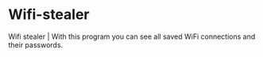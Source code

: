 # Wifi-stealer
Wifi stealer | With this program you can see all saved WiFi connections and their passwords.
